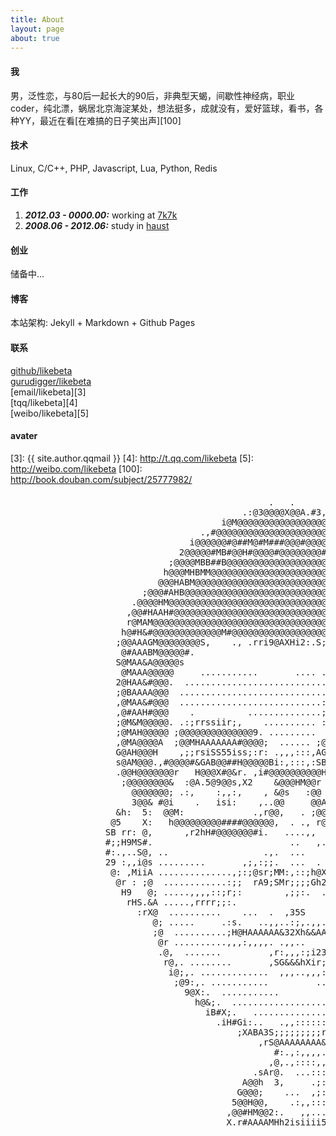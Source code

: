 ```yaml
---
title: About
layout: page
about: true
---
```


#### 我

男，泛性恋，与80后一起长大的90后，非典型天蝎，间歇性神经病，职业coder，纯北漂，蜗居北京海淀某处，想法挺多，成就没有，爱好篮球，看书，各种YY，最近在看[在难搞的日子笑出声][100]

#### 技术

Linux, C/C++, PHP, Javascript, Lua, Python, Redis

#### 工作

1. ***2012.03 - 0000.00:*** working at [7k7k](http://www.7k7k.com "7k7k小游戏")
2. ***2008.06 - 2012.06:*** study in [haust](http://www.haust.edu.cn "河南科技大学")

#### 创业

储备中...

#### 博客

本站架构: Jekyll + Markdown + Github Pages  

#### 联系

[github/likebeta][1]  
[gurudigger/likebeta][2]  
[email/likebeta][3]  
[tqq/likebeta][4]  
[weibo/likebeta][5]  

#### avater


[1]: https://github.com/likebeta
[2]: http://gurudigger.com/users/likebeta
[3]: {{ site.author.qqmail }}
[4]: http://t.qq.com/likebeta
[5]: http://weibo.com/likebeta
[100]: http://book.douban.com/subject/25777982/


<div id="avater" class="avater" style="margin-top: 20px;">
	<pre>
                                                 .   .                                                      
                                            .:@3@@@@X@@A.#3,A@M5r                                           
                                        i@M@@@@@@@@@@@@@@@@@@@@@@@@                                         
                                    .,#@@@@@@@@@@@@@@@@@@@@@@@@@@@@@@#5@@                                   
                                  i@@@@@@#@##M@#M###@@@#@@@@@@@@@@@@@@@@@H;:                                
                                2@@@@@#MB#@@H#@@@@#@@@@@@@@#@@@@@@@@@@@@@@@@;                               
                              ;@@@@MBB##B@@@@@@@@@@@@@@@@@@@@@@@@@@@@@@@@@@@@@#.                            
                             h@@@MHBMM@@@@@@@@@@@@@@@@@@@@@@@@@@@@@@@@@@@@@@@@@@@                           
                            @@@HABM@@@@@@@@@@@@@@@@@@@@@@@@@@@@@@@@@@@@@@@@@@@@@@@@                         
                         ;@@@#AHB@@@@@@@@@@@@@@@@@@@@@@@@@@@@@@@@@@@@@@@@@@@@@@@@@@:.                       
                       .@@@@HM@@@@@@@@@@@@@@@@@@@@@@@@@@@@@@@@@@@@@@@@@@@@@@@@@@@@@@@                       
                      ,@@#HAAH#@@@@@@@@@@@@@@@@@@@@@@@@@@@@@@@@@@@@@@@@@@@@@@@@@@@@@@r                      
                      r@MAM@@@@@@@@@@@@@@@@@@@@@@@@@@@@@@@@@@@@@@@@@@@@@@@@@@@@@@@@@@@i                     
                     h@#H&#@@@@@@@@@@@@@M#@@@@@@@@@@@@@@@@@@@@@@@@@@@@@@@@@@@@@@@@@@@@S                     
                    ;@@AAAGM@@@@@@@@S,    ., .rri9@AXHi2:.S;.9sr@M&HA9XXH@@@@@@@@@@@@@@@                    
                     @#AAABM@@@@@#.                                         ;@@@@@@@@@@@                    
                    S@MAA&A@@@@@s                           ,... ........     B@@@@@@@@@                    
                     @MAAA@@@@@     ...........       .... .;:::::::::::,,,,   M@@@@@@@@i                   
                    2@HAA&#@@@.  ...........................;::::::::::::::::   @@@@@@@@A                   
                    ;@BAAAA@@@  ............................;:::::::::::::::;:  @@@@@@@@.                   
                    ,@MAA&#@@@  ...........................:;:::::::::::::::::,.@@@@@@@@#                   
                    ,@#AAH#@@@    .          ..............;;::::,.       ,:::,.@@@@@@@@;                   
                    ;@M&M@@@@@. .:;rrssiir;,    .......... ::.   ,;5hHAS3: .::.,@@@@@@@@@                   
                    ;@MAH@@@@@ ;@@@@@@@@@@@@@@9. .........   r&@@@@@@@@@@@@,,:..@@@@@@@@                    
                    ,@MA@@@@A  ;@@MHAAAAAAA#@@@@;  ...... ;@@@@@@@@@@@@@@@@2.:, @@@@@@@@r                   
                    G@AH@@@H    ,;;rsiSS55iss;:r: .,,,:::,AGr;rrrrsisr;:. .   . 5@@@@@@#                    
                    s@AM@@@.,#@@@@#&GAB@@##H@@@@@Bi:,:::,:SB@@@#M#@@@@@@@@@@#i   @@@@@@@                    
                    .@@H@@@@@@@r   H@@@X#@&r. ,i#@@@@@@@@@@Hs.:XA@9G@#3X..sM@@@@,5@@@@@@                    
                     ;@@@@@@@@&  :@A.5@9@@s,X2    &@@@HM@@r  .@52@A@@A.;SG.   M@@@@@@@@@.                   
                       @@@@@@@; .:,    :,,:,    , &@s   :@@  ,.   :,. ,  :... ,@@@@@@@@s                    
                       3@@& #@i    .   isi:    ,..@@     @@A ...;2ii; .    .: r@@@@@@@#                     
                    &h:  5:  @@M:             .,r@@,   . ;@@s             .,..@@h;@#iss2G                   
                   @5    X:   h@@@@@@@@@####@@@@@@,  . ., r@@@@Ms:,....,;;rsh@@X  G    ,X@                  
                  SB rr: @,      ,r2hH#@@@@@@@#i.   ....,,  ;3#@@@@@@@@@@@@@@#;   M ..,;.M&                 
                  #;;H9MS#.                          ..   ,.     .,:::;;;::.   ,, @.:&HX,;@                 
                  #:.,..S@, ..                  .,.  ...    ,,,              .::: #iBr  ,:@                 
                  29 :,,i@s .........       ,;,:;;.  ...  .   .:,            .;:: @@rr5s.s#                 
                   @: ,MiiA ..............,;:;@sr;MM:,::;h@X.rH,:;,.....   . .;:: @i;rsh,@.                 
                    @r : ;@  ............:;;  rA9;SMr;;;;Gh2H#;  .;,....::,. .;:, #    :@;                  
                     H9   @; .....,,,,::;r;:        ,;;:.  ..   .......,;r;;::;:.;H ,r&A                    
                      rHS.&A .....,rrrr;;:.                    ..........:;;;;:: MB5&5.                     
                        :rX@  ..........    ...  .  ,35S     ....,, ....  :;::::,@;                         
                           @; .....     .:s.   ..,,..:;,.,,....  ;i, .... .;:::.iG                          
                           ;@  ..........;H@HAAAAAA&32Xh&&AAA&AAG@G;:.... ,;::: @,                          
                            @r ..........,,,:,,,,. .,,..    .,:;;:.::.... :;::.i#                           
                            .@,  .......         ,r:,,,:;i23r,,,     ....:;::,:@                            
                             r@,. ........       ,SG&&&hXir;:::   ......:;::,:@:                            
                              i@;,. .............  ,,,..,,,:::,........:;::.;@,                             
                               ;@9:,. ...........         ...  .......;;:,:GM.                              
                                 9@X:.  ...........          .......,;;,;hM;                                
                                   h@&;.  ........................:;::sAA;                                  
                                     iB#X;.   ...............,,:;::r3B3,                                    
                                       .iH#Gi:..   .,,::::::;:::r2A&r                                       
                                           ;XABA3S;;;;;;;;;rsiXG3r                                          
                                               ,rS@AAAAAAAA&X#M                                             
                                                  #:.,:,,,,. rG                                             
                                                 ,@,.,::::,,,:@,                                            
                                              .sAr@.  ...:::,.@@HAi                                         
                                            A@@h  3,     .;::.2X @@@i                                       
                                           G@@@;    ...  ,;::,.,.@@@@2                                      
                                          5@@H@@,    .:,,::::,  #@B#@#3                                     
                                         ,@@#HM@@2:.   ,,....,s@@HA#@ @;                                    
                                         X.r#AAAAMHh2isiiii53AMHAAA#2,:9                                  
	</pre>
</div>

<div class="clear"></div>
